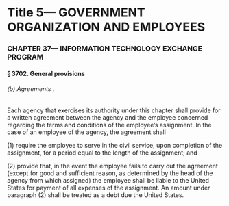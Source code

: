 
# Title 5— GOVERNMENT ORGANIZATION AND EMPLOYEES
### CHAPTER 37— INFORMATION TECHNOLOGY EXCHANGE PROGRAM
#### § 3702. General provisions
###### (b) Agreements .

Each agency that exercises its authority under this chapter shall provide for a written agreement between the agency and the employee concerned regarding the terms and conditions of the employee’s assignment. In the case of an employee of the agency, the agreement shall

(1) require the employee to serve in the civil service, upon completion of the assignment, for a period equal to the length of the assignment; and

(2) provide that, in the event the employee fails to carry out the agreement (except for good and sufficient reason, as determined by the head of the agency from which assigned) the employee shall be liable to the United States for payment of all expenses of the assignment. An amount under paragraph (2) shall be treated as a debt due the United States.
